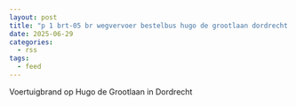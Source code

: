 ```yaml
---
layout: post
title: "p 1 brt-05 br wegvervoer bestelbus hugo de grootlaan dordrecht 186631"
date: 2025-06-29
categories: 
  - rss
tags: 
  - feed
---
```


Voertuigbrand op Hugo de Grootlaan in Dordrecht
